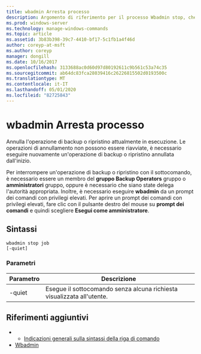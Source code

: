 ```yaml
---
title: wbadmin Arresta processo
description: Argomento di riferimento per il processo Wbadmin stop, che annulla l'operazione di backup o ripristino attualmente in esecuzione. Le operazioni di annullamento non possono essere riavviate, è necessario eseguire nuovamente un'operazione di backup o ripristino annullata dall'inizio.
ms.prod: windows-server
ms.technology: manage-windows-commands
ms.topic: article
ms.assetid: 3b83b398-39c7-4410-bf17-5c1fb1a4f46d
author: coreyp-at-msft
ms.author: coreyp
manager: dongill
ms.date: 10/16/2017
ms.openlocfilehash: 3133688ac0d60d97d80192611c9b561c53a74c35
ms.sourcegitcommit: ab64dc83fca28039416c26226815502d0193500c
ms.translationtype: MT
ms.contentlocale: it-IT
ms.lasthandoff: 05/01/2020
ms.locfileid: "82725843"
---
```

# <a name="wbadmin-stop-job"></a>wbadmin Arresta processo



Annulla l'operazione di backup o ripristino attualmente in esecuzione. Le operazioni di annullamento non possono essere riavviate, è necessario eseguire nuovamente un'operazione di backup o ripristino annullata dall'inizio.

Per interrompere un'operazione di backup o ripristino con il sottocomando, è necessario essere un membro del **gruppo Backup Operators** gruppo o **amministratori** gruppo, oppure è necessario che siano state delega l'autorità appropriata. Inoltre, è necessario eseguire **wbadmin** da un prompt dei comandi con privilegi elevati. Per aprire un prompt dei comandi con privilegi elevati, fare clic con il pulsante destro del mouse su **prompt dei comandi** e quindi scegliere **Esegui come amministratore**.

## <a name="syntax"></a>Sintassi

```
wbadmin stop job
[-quiet]
```

### <a name="parameters"></a>Parametri

|Parametro|Descrizione|
|---------|-----------|
|-quiet|Esegue il sottocomando senza alcuna richiesta visualizzata all'utente.|

## <a name="additional-references"></a>Riferimenti aggiuntivi

-   - [Indicazioni generali sulla sintassi della riga di comando](command-line-syntax-key.md)
-   [Wbadmin](wbadmin.md)